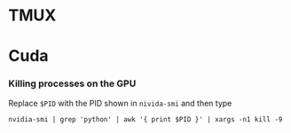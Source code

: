 # TMUX

# Cuda

### Killing processes on the GPU

Replace `$PID` with the PID shown in `nivida-smi` and then type

`nvidia-smi | grep 'python' | awk '{ print $PID }' | xargs -n1 kill -9`
